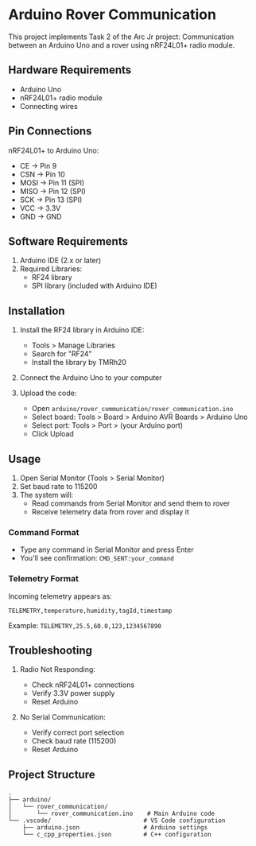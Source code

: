 # Arduino Rover Communication

This project implements Task 2 of the Arc Jr project: Communication between an Arduino Uno and a rover using nRF24L01+ radio module.

## Hardware Requirements

- Arduino Uno
- nRF24L01+ radio module
- Connecting wires

## Pin Connections

nRF24L01+ to Arduino Uno:
- CE -> Pin 9
- CSN -> Pin 10
- MOSI -> Pin 11 (SPI)
- MISO -> Pin 12 (SPI)
- SCK -> Pin 13 (SPI)
- VCC -> 3.3V
- GND -> GND

## Software Requirements

1. Arduino IDE (2.x or later)
2. Required Libraries:
   - RF24 library
   - SPI library (included with Arduino IDE)

## Installation

1. Install the RF24 library in Arduino IDE:
   - Tools > Manage Libraries
   - Search for "RF24"
   - Install the library by TMRh20

2. Connect the Arduino Uno to your computer

3. Upload the code:
   - Open `arduino/rover_communication/rover_communication.ino`
   - Select board: Tools > Board > Arduino AVR Boards > Arduino Uno
   - Select port: Tools > Port > (your Arduino port)
   - Click Upload

## Usage

1. Open Serial Monitor (Tools > Serial Monitor)
2. Set baud rate to 115200
3. The system will:
   - Read commands from Serial Monitor and send them to rover
   - Receive telemetry data from rover and display it

### Command Format
- Type any command in Serial Monitor and press Enter
- You'll see confirmation: `CMD_SENT:your_command`

### Telemetry Format
Incoming telemetry appears as:
```
TELEMETRY,temperature,humidity,tagId,timestamp
```
Example: `TELEMETRY,25.5,60.0,123,1234567890`

## Troubleshooting

1. Radio Not Responding:
   - Check nRF24L01+ connections
   - Verify 3.3V power supply
   - Reset Arduino

2. No Serial Communication:
   - Verify correct port selection
   - Check baud rate (115200)
   - Reset Arduino

## Project Structure

```
.
├── arduino/
│   └── rover_communication/
│       └── rover_communication.ino    # Main Arduino code
└── .vscode/                          # VS Code configuration
    ├── arduino.json                  # Arduino settings
    └── c_cpp_properties.json         # C++ configuration
``` 